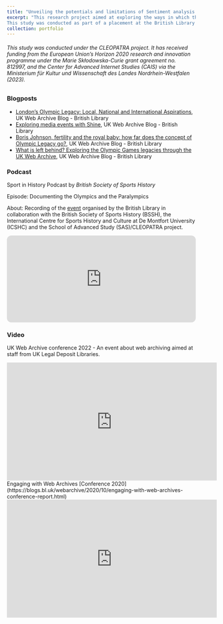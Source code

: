 ```yaml
---
title: "Unveiling the potentials and limitations of Sentiment analysis algorithms for research in the Humanities"
excerpt: "This research project aimed at exploring the ways in which the legacy of the 2012 London Summer Olympic Games has been narrated by news organisations, government websites and activist blogs. 
This study was conducted as part of a placement at the British Library (UK Web Archive - UKWA) under the project CLEOPATRA.<br/><br/><img src='/images/webarchive.png'>"
collection: portfolio
---
```

###### This study was conducted under the CLEOPATRA project. It has received funding from the European Union’s Horizon 2020 research and innovation programme under the Marie Skłodowska-Curie grant agreement no. 812997, and the Center for Advanced Internet Studies (CAIS) via the Ministerium für Kultur und Wissenschaft des Landes Nordrhein-Westfalen (2023).

### Blogposts

- [London’s Olympic Legacy: Local, National and International Aspirations](https://blogs.bl.uk/webarchive/2021/07/londons-olympic-legacy-local-national-and-international-aspirations.html), UK Web Archive Blog - British Library
- [Exploring media events with Shine](https://blogs.bl.uk/webarchive/2020/10/exploring-media-events-with-shine.html), UK Web Archive Blog - British Library
- [Boris Johnson, fertility and the royal baby: how far does the concept of Olympic Legacy go?](https://blogs.bl.uk/webarchive/2020/03/boris-johnson-fertility-and-the-royal-baby-how-far-does-the-concept-of-olympic-legacy-go.html), UK Web Archive Blog - British Library
- [What is left behind? Exploring the Olympic Games legacies through the UK Web Archive](https://blogs.bl.uk/webarchive/2019/12/what-is-left-behind-exploring-the-olympic-games-legacies-through-the-uk-web-archive-.html), UK Web Archive Blog - British Library

### Podcast

Sport in History Podcast by <i>British Society of Sports History</i><br/>

Episode: Documenting the Olympics and the Paralympics<br/>

About: Recording of the [event](https://blogs.bl.uk/socialscience/2021/06/olympics-paralympics.html) organised by the British Library in collaboration with the British Society of Sports History (BSSH), the International Centre for Sports History and Culture at De Montfort University (ICSHC) and the School of Advanced Study (SAS)/CLEOPATRA project.

<iframe style="border-radius:12px" src="https://open.spotify.com/embed/episode/5zDSk4JsfOvO8Jq4Aq1cXL?utm_source=generator" width="100%" height="232" frameBorder="0" allowfullscreen="" allow="autoplay; clipboard-write; encrypted-media; fullscreen; picture-in-picture"></iframe>

### Video

UK Web Archive conference 2022 - An event about web archiving aimed at staff from UK Legal Deposit Libraries.

<iframe width="560" height="315" src="https://www.youtube.com/embed/9XbCcVqXVeo" title="YouTube video player" frameborder="0" allow="accelerometer; autoplay; clipboard-write; encrypted-media; gyroscope; picture-in-picture" allowfullscreen></iframe>
<br/>
Engaging with Web Archives [Conference 2020](https://blogs.bl.uk/webarchive/2020/10/engaging-with-web-archives-conference-report.html)

<iframe width="560" height="315" src="https://www.youtube.com/embed/25_1nuvFXtY" title="YouTube video player" frameborder="0" allow="accelerometer; autoplay; clipboard-write; encrypted-media; gyroscope; picture-in-picture" allowfullscreen></iframe>
